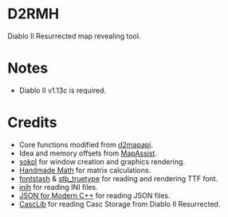 # D2RMH
Diablo II Resurrected map revealing tool.

# Notes
* Diablo II v1.13c is required.

# Credits
* Core functions modified from [d2mapapi](https://github.com/jcageman/d2mapapi).
* Idea and memory offsets from [MapAssist](https://github.com/misterokaygo/MapAssist).
* [sokol](https://github.com/floooh/sokol) for window creation and graphics rendering.
* [Handmade Math](https://github.com/HandmadeMath/Handmade-Math) for matrix calculations.
* [fontstash](https://github.com/memononen/fontstash) & [stb_truetype](https://github.com/nothings/stb) for reading and rendering TTF font. 
* [inih](https://github.com/benhoyt/inih) for reading INI files.
* [JSON for Modern C++](https://github.com/nlohmann/json) for reading JSON files.
* [CascLib](https://github.com/ladislav-zezula/CascLib) for reading Casc Storage from Diablo II Resurrected.
